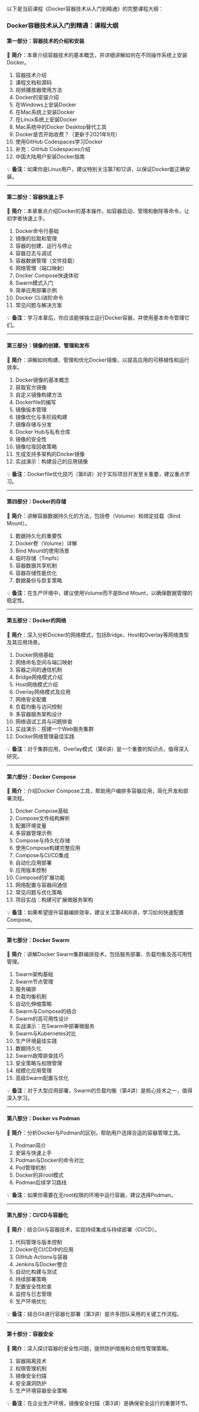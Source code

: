 以下是当前课程《Docker容器技术从入门到精通》的完整课程大纲：

### **Docker容器技术从入门到精通：课程大纲**
#### **第一部分：容器技术的介绍和安装**
📌 **简介**：本章介绍容器技术的基本概念，并详细讲解如何在不同操作系统上安装Docker。
1. 容器技术介绍
2. 课程文档和源码
3. 视频播放器使用方法
4. Docker的安装介绍
5. 在Windows上安装Docker
6. 在Mac系统上安装Docker
7. 在Linux系统上安装Docker
8. Mac系统中的Docker Desktop替代工具
9. Docker是否开始收费？（更新于2021年9月）
10. 使用GitHub Codespaces学习Docker
11. 补充：GitHub Codespaces介绍
12. 中国大陆用户安装Docker指南

💡 **备注**：如果你是Linux用户，建议特别关注第7和12讲，以保证Docker能正确安装。

---

#### **第二部分：容器快速上手**
📌 **简介**：本章重点介绍Docker的基本操作，如容器启动、管理和删除等命令，让初学者快速上手。
1. Docker命令行基础
2. 镜像的拉取和管理
3. 容器的创建、运行与停止
4. 容器日志与调试
5. 容器数据管理（文件挂载）
6. 网络管理（端口映射）
7. Docker Compose快速体验
8. Swarm模式入门
9. 简单应用部署示例
10. Docker CLI进阶命令
11. 常见问题与解决方案

💡 **备注**：学习本章后，你应该能够独立运行Docker容器，并使用基本命令管理它们。

---

#### **第三部分：镜像的创建、管理和发布**
📌 **简介**：讲解如何构建、管理和优化Docker镜像，以提高应用的可移植性和运行效率。
1. Docker镜像的基本概念
2. 获取官方镜像
3. 自定义镜像构建方法
4. Dockerfile的编写
5. 镜像版本管理
6. 镜像优化与多阶段构建
7. 镜像存储与分发
8. Docker Hub与私有仓库
9. 镜像的安全性
10. 镜像垃圾回收策略
11. 生成支持多架构的Docker镜像
12. 实战演示：构建自己的应用镜像

💡 **备注**：Dockerfile优化技巧（第6讲）对于实际项目开发至关重要，建议重点学习。

---

#### **第四部分：Docker的存储**
📌 **简介**：讲解容器数据持久化的方法，包括卷（Volume）和绑定挂载（Bind Mount）。
1. 数据持久化的重要性
2. Docker卷（Volume）详解
3. Bind Mount的使用场景
4. 临时存储（Tmpfs）
5. 容器数据共享机制
6. 容器存储性能优化
7. 数据备份与恢复策略

💡 **备注**：在生产环境中，建议使用Volume而不是Bind Mount，以确保数据管理的稳定性。

---

#### **第五部分：Docker的网络**
📌 **简介**：深入分析Docker的网络模式，包括Bridge、Host和Overlay等网络类型及其应用场景。
1. Docker网络基础
2. 网络命名空间与端口映射
3. 容器之间的通信机制
4. Bridge网络模式介绍
5. Host网络模式介绍
6. Overlay网络模式及应用
7. 网络安全配置
8. 负载均衡与访问控制
9. 多容器服务架构设计
10. 网络调试工具与问题排查
11. 实战演示：搭建一个Web服务集群
12. Docker网络管理最佳实践

💡 **备注**：对于集群应用，Overlay模式（第6讲）是一个重要的知识点，值得深入研究。

---

#### **第六部分：Docker Compose**
📌 **简介**：介绍Docker Compose工具，帮助用户编排多容器应用，简化开发和部署流程。
1. Docker Compose基础
2. Compose文件结构解析
3. 配置环境变量
4. 多容器管理示例
5. Compose与持久化存储
6. 使用Compose构建完整应用
7. Compose与CI/CD集成
8. 自动化应用部署
9. 应用版本控制
10. Compose的扩展功能
11. 网络配置与容器间通信
12. 常见问题与优化策略
13. 项目实战：构建可扩展微服务架构

💡 **备注**：如果希望提升容器编排效率，建议关注第4和6讲，学习如何快速配置Compose。

---

#### **第七部分：Docker Swarm**
📌 **简介**：讲解Docker Swarm集群编排技术，包括服务部署、负载均衡及高可用性管理。
1. Swarm架构基础
2. Swarm节点管理
3. 服务编排
4. 负载均衡机制
5. 自动化伸缩策略
6. Swarm与Compose的结合
7. Swarm的高可用性设计
8. 实战演示：在Swarm中部署微服务
9. Swarm与Kubernetes对比
10. 生产环境最佳实践
11. 数据持久化
12. Swarm故障排查技巧
13. 安全策略与权限管理
14. 规模化应用管理
15. 高级Swarm配置与优化

💡 **备注**：对于大型应用部署，Swarm的负载均衡（第4讲）是核心技术之一，值得深入学习。

---

#### **第八部分：Docker vs Podman**
📌 **简介**：分析Docker与Podman的区别，帮助用户选择合适的容器管理工具。
1. Podman简介
2. 安装与快速上手
3. Podman与Docker的命令对比
4. Pod管理机制
5. Docker的非root模式
6. Podman后续学习路线

💡 **备注**：如果你需要在无root权限的环境中运行容器，建议选择Podman。

---

#### **第九部分：CI/CD与容器化**
📌 **简介**：结合Git与容器技术，实现持续集成与持续部署（CI/CD）。
1. 代码管理与版本控制
2. Docker在CI/CD中的应用
3. GitHub Actions与容器
4. Jenkins与Docker整合
5. 自动化构建与测试
6. 持续部署策略
7. 配置安全性检查
8. 监控与日志管理
9. 生产环境优化

💡 **备注**：结合Git进行容器化部署（第3讲）是许多团队采用的关键工作流程。

---

#### **第十部分：容器安全**
📌 **简介**：深入探讨容器的安全性问题，提供防护措施和合规性管理策略。
1. 容器隔离技术
2. 权限管理机制
3. 镜像安全扫描
4. 安全漏洞防护
5. 生产环境容器安全策略

💡 **备注**：在企业生产环境，镜像安全扫描（第3讲）是确保安全运行的重要环节。

